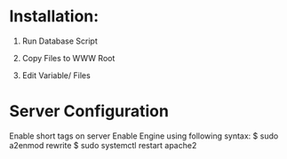 # Installation:

1. Run Database Script

2. Copy Files to WWW Root

3. Edit Variable/ Files

# Server Configuration

Enable short tags on server
Enable Engine using following syntax:
    $ sudo a2enmod rewrite
    $ sudo systemctl restart apache2
